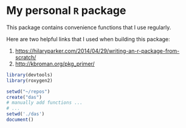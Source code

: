 # My personal `R` package

This package contains convenience functions that I use regularly.

Here are two helpful links that I used when building
this package:
 1. https://hilaryparker.com/2014/04/29/writing-an-r-package-from-scratch/
 2. http://kbroman.org/pkg_primer/

```r
library(devtools)
library(roxygen2)

setwd("~/repos")
create("das")
# manually add functions ...
# ...
setwd('./das')
document()
```
